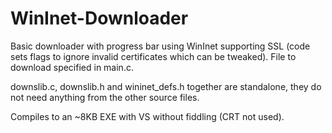 WinInet-Downloader
========

Basic downloader with progress bar using WinInet supporting SSL (code sets flags to ignore invalid certificates which can be tweaked). File to download specified in main.c.

downslib.c, downslib.h and wininet_defs.h together are standalone, they do not need anything from the other source files.

Compiles to an ~8KB EXE with VS without fiddling (CRT not used).
